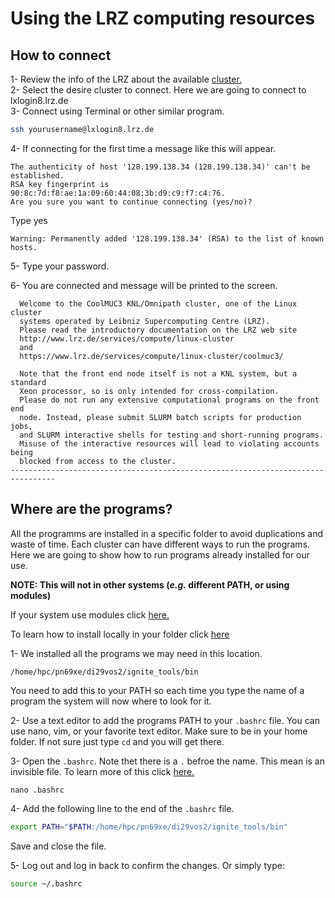 # Using the LRZ computing resources

## How to connect
1- Review the info of the LRZ about the available [cluster.](https://www.lrz.de/services/compute/linux-cluster/overview/)   
2- Select the desire cluster to connect. Here we are going to connect to lxlogin8.lrz.de      
3- Connect using Terminal or other similar program.  
```bash
ssh yourusername@lxlogin8.lrz.de
```    
4- If connecting for the first time a message like this will appear.  
```
The authenticity of host '128.199.138.34 (128.199.138.34)' can't be established.
RSA key fingerprint is 90:8c:7d:f8:ae:1a:09:60:44:08:3b:d9:c9:f7:c4:76.
Are you sure you want to continue connecting (yes/no)?
```  
Type yes  
```
Warning: Permanently added '128.199.138.34' (RSA) to the list of known hosts.
```  

5- Type your password.  

6- You are connected and message will be printed to the screen.  
```
  Welcome to the CoolMUC3 KNL/Omnipath cluster, one of the Linux cluster 
  systems operated by Leibniz Supercomputing Centre (LRZ).  
  Please read the introductory documentation on the LRZ web site
  http://www.lrz.de/services/compute/linux-cluster
  and 
  https://www.lrz.de/services/compute/linux-cluster/coolmuc3/
  
  Note that the front end node itself is not a KNL system, but a standard
  Xeon processor, so is only intended for cross-compilation.
  Please do not run any extensive computational programs on the front end 
  node. Instead, please submit SLURM batch scripts for production jobs, 
  and SLURM interactive shells for testing and short-running programs.
  Misuse of the interactive resources will lead to violating accounts being
  blocked from access to the cluster.
--------------------------------------------------------------------------------
```


## Where are the programs?
All the programms are installed in a specific folder to avoid duplications and waste of time. Each cluster can have different ways to run the programs. Here we are going to show how to run programs already installed for our use.  

**NOTE: This will not in other systems (*e.g.* different PATH, or using modules)**

If your system use modules click [here.](/modules.md)

To learn how to install locally in your folder click [here](/locally.md)

1- We installed all the programs we may need in this location.  
```
/home/hpc/pn69xe/di29vos2/ignite_tools/bin
```   
You need to add this to your PATH so each time you type the name of a program the system will now where to look for it.  

2- Use a text editor to add the programs PATH to your `.bashrc` file. You can use nano, vim, or your favorite text editor. Make sure to be in your home folder. If not sure just type `cd` and you will get there.  

3- Open the `.bashrc`. Note thet there is a `.` befroe the name. This mean is an invisible file. To learn more of this click [here.](invisible.md)  
```
nano .bashrc 
```   

4- Add the following line to the end of the `.bashrc` file.  
```bash
export PATH="$PATH:/home/hpc/pn69xe/di29vos2/ignite_tools/bin"   
```   
Save and close the file.  

5- Log out and log in back to confirm the changes. Or simply type:
```bash
source ~/.bashrc
```  

##




